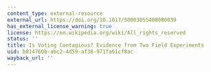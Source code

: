 ```yaml
---
content_type: external-resource
external_url: https://doi.org/10.1017/S0003055408080039
has_external_license_warning: true
license: https://en.wikipedia.org/wiki/All_rights_reserved
status: ''
title: Is Voting Contagious? Evidence from Two Field Experiments
uid: b814760b-abc2-4d59-af38-971fa61cf8ac
wayback_url: ''
---
```

